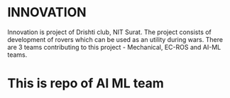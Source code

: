 # INNOVATION
Innovation is project of Drishti club, NIT Surat.
The project consists of development of rovers which can be used as an utility during wars.
There are 3 teams contributing to this project - Mechanical, EC-ROS and AI-ML teams.

# This is repo of AI ML team
